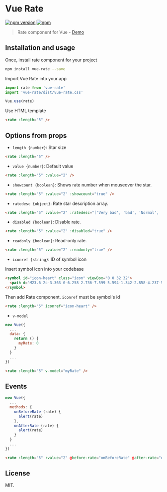 # Vue Rate

[![npm version](https://badge.fury.io/js/vue-rate.svg)](https://www.npmjs.com/package/vue-rate)
[![npm](https://img.shields.io/npm/dt/vue-rate.svg)](https://www.npmjs.com/package/vue-rate)

> Rate component for Vue - [Demo](https://sinanmtl.github.io/vue-rate/)

## Installation and usage

Once, install rate component for your project

```bash
npm install vue-rate --save
```

Import Vue Rate into your app

```javascript
import rate from 'vue-rate'
import 'vue-rate/dist/vue-rate.css'

Vue.use(rate)
```

Use HTML template

```html
<rate :length="5" />
```

## Options from props

- `length {number}`: Star size

```html
<rate :length="5" />
```

- `value {number}`: Default value

```html
<rate :length="5" :value="2" />
```

- `showcount {boolean}`: Shows rate number when mouseover the star.

```html
<rate :length="5" :value="2" :showcount="true" />
```

- `ratedesc {object}`: Rate star description array. 

```html
<rate :length="5" :value="2" :ratedesc="['Very bad', 'bad', 'Normal', 'Good', 'Very good']" />
```

- `disabled {boolean}`: Disable rate.

```html
<rate :length="5" :value="2" :disabled="true" />
```

- `readonly {boolean}`: Read-only rate.

```html
<rate :length="5" :value="2" :readonly="true" />
```

- `iconref {string}`: ID of symbol icon

Insert symbol icon into your codebase
```html
<symbol id="icon-heart" class="icon" viewBox="0 0 32 32">
  <path d="M23.6 2c-3.363 0-6.258 2.736-7.599 5.594-1.342-2.858-4.237-5.594-7.601-5.594-4.637 0-8.4 3.764-8.4 8.401 0 9.433 9.516 11.906 16.001 21.232 6.13-9.268 15.999-12.1 15.999-21.232 0-4.637-3.763-8.401-8.4-8.401z"></path>
</symbol>
````

Then add Rate component. `iconref` must be symbol's id
```html
<rate :length="5" iconref="icon-heart" />
```

- `v-model`

```javascript
new Vue({
  ...
  data: {
    return () {
      myRate: 0
    }
  }
  ...
})
```

```html
<rate :length="5" v-model="myRate" />
```

## Events

```javascript
new Vue({
  ...
  methods: {
    onBeforeRate (rate) {
      alert(rate)
    },
    onAfterRate (rate) {
      alert(rate)
    }
  }
  ...
})
```

```html
<rate :length="5" :value="2" @before-rate="onBeforeRate" @after-rate="onAftereRate" />
```

## License

MIT.
